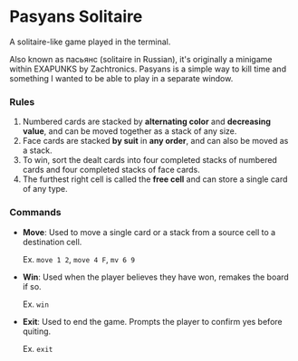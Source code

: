 # Pasyans Solitaire
A solitaire-like game played in the terminal.

Also known as пасьянс (solitaire in Russian), it's originally a minigame within EXAPUNKS by Zachtronics. Pasyans is a simple way to kill time and something I wanted to be able to play in a separate window.

### Rules

1. Numbered cards are stacked by **alternating color** and **decreasing value**, and can be moved together as a stack of any size.
2. Face cards are stacked **by suit** in **any order**, and can also be moved as a stack.
3. To win, sort the dealt cards into four completed stacks of numbered cards and four completed stacks of face cards.
4. The furthest right cell is called the **free cell** and can store a single card of any type.

### Commands
+ **Move**: Used to move a single card or a stack from a source cell to a destination cell.

   Ex. `move 1 2`, `move 4 F`, `mv 6 9`  
   
+ **Win**: Used when the player believes they have won, remakes the board if so.

   Ex. `win`
   
+ **Exit**: Used to end the game. Prompts the player to confirm yes before quiting.

   Ex. `exit`
